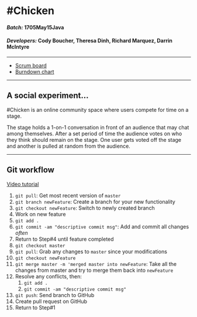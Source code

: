 # #Chicken

#### *Batch:* 1705May15Java
#### *Developers:* Cody Boucher, Theresa Dinh, Richard Marquez, Darrin McIntyre

---

- [Scrum board](https://trello.com/b/A7eJqRgx/chickentalkchat)
- [Burndown chart](https://app.screenful.me/dashboard/22931/chickentalk-chat)

---

## A social experiment...
\#Chicken is an online community space where users compete for time on a stage. 

The stage holds a 1-on-1 conversation in front of an audience that may chat among themselves. After a set period of time the audience votes on who they think should remain on the stage. One user gets voted off the stage and another is pulled at random from the audience.

---

## Git workflow
[Video tutorial](https://www.youtube.com/watch?v=oFYyTZwMyAg&spfreload=10)

1. `git pull`: Get most recent version of `master`
1. `git branch newFeature`: Create a branch for your new functionality 
1. `git checkout newFeature`: Switch to newly created branch
1. Work on new feature
1. `git add .`
1. `git commit -am "descriptive commit msg"`: Add and commit all changes *often*
1. Return to Step#4 until feature completed
1. `git checkout master`
1. `git pull`: Grab any changes to `master` since your modifications
1. `git checkout newFeature`
1. `git merge master -m 'merged master into newFeature`: Take all the changes from master and try to merge them back into `newFeature`
1. Resolve any conflicts, then:
   1. `git add .`
   1. `git commit -am "descriptive commit msg"`
1. `git push`: Send branch to GitHub
1. Create pull request on GitHub
1. Return to Step#1




